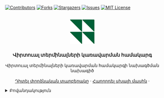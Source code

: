 <a name="readme-top"></a>

[![Contributors][contributors-shield]][contributors-url]
[![Forks][forks-shield]][forks-url]
[![Stargazers][stars-shield]][stars-url]
[![Issues][issues-shield]][issues-url]
[![MIT License][license-shield]][license-url]



<!-- PROJECT LOGO -->
<br />
<div align="center">
    <img src="images/logo.png" alt="Logo" width="80" height="80">

  <h3 align="center">Վիրտուալ տերմինալների կառավարման համակարգ</h3>

  <p align="center">
    Վիրտուալ տերմինալների կառավարման համակարգի նախագծման նախագիծ
    <br />
    <br />
    <a href="https://github.com/hgzraryan/Ufar-TMS-Progect">Դիտել փորձնական տարբերակը</a>
    ·
    <a href="https://github.com/hgzraryan/Ufar-TMS-Progect/issues">Հաղորդել սխալի մասին</a>
    ·
  </p>
</div>



<!-- TABLE OF CONTENTS -->
<details>
  <summary>Բովանդակություն</summary>
  <ol>
    <li>
      <a href="#about_progect">Նախագծի մասին</a>
      <ul>
        <li><a href="#progect_structure">Նախագծի կառուցվածքը</a></li>
        <li><a href="#progect_test_platform">Նախագծի թեստային միջավայր</a></li>
        <li><a href="#progect_plan">Նախագծի փուլերը</a></li>
      </ul>
    </li>
	<!--
    <li>
      <a href="#getting-started">Getting Started</a>
      <ul>
        <li><a href="#prerequisites">Prerequisites</a></li>
        <li><a href="#installation">Installation</a></li>
      </ul>
    </li>
    <li><a href="#usage">Usage</a></li>
    <li><a href="#roadmap">Roadmap</a></li>
    <li><a href="#contributing">Contributing</a></li>
	-->
    <li><a href="#license">Լիցենզիա</a></li>
    <li><a href="#progect_team">Նախագծի թիմը</a></li>
	<!--
    <li><a href="#acknowledgments">Acknowledgments</a></li>
	––>
  </ol>
</details>



<!-- ABOUT THE PROJECT -->
<p id="about_progect"></p>
## Նախագծի մասին
[![Product Name Screen Shot][product-screenshot]](https://example.com)

<!--
There are many great README templates available on GitHub; however, I didn't find one that really suited my needs so I created this enhanced one. I want to create a README template so amazing that it'll be the last one you ever need -- I think this is it.

Here's why:
* Your time should be focused on creating something amazing. A project that solves a problem and helps others
* You shouldn't be doing the same tasks over and over like creating a README from scratch
* You should implement DRY principles to the rest of your life :smile:

Of course, no one template will serve all projects since your needs may be different. So I'll be adding more in the near future. You may also suggest changes by forking this repo and creating a pull request or opening an issue. Thanks to all the people have contributed to expanding this template!

Use the `BLANK_README.md` to get started.
-->

<p align="right">(<a href="#readme-top">վերադառնալ սկիզբ</a>)</p>


<p id="progect_structure"></p>

### Նախագծի կառուցվածքը


Նախագիծը իրենից ներկայացնում է ավտոմատ կառավարման համակարգ վիրտուալ պոս տերմինալների սպասարկման համար։</br>
Նախագիծը բաղկացած է 3 մասից, "Front", "API Gateway", "DB".</br>
Տվյալների բազայի կառուցվածքի համար նաել [https://github.com/hgzraryan/Ufar-TMS-Progect/blob/main/DATABASE%E2%80%93PGDATA.vsdx](DATABASE–PGDATA.vsdx) ֆայլը </br>
Օգատատերերի կառավարման համար կիրառվելու է AAA (Authentication, Authorization, Accounting) մեթոդը:</br>

* Ֆրոնտային մասը [![React][React.js]][React-url]
* Ապի գեթվեյ [![Csharp][Csharp.com]][Csharp-url]
* Տվյալների բազա [![MySql][MySql.com]][MySql-url]
* Թեստավորում [![selenium][selenium.com]][selenium-url]

<p align="right">(<a href="#readme-top">Վերադառնալ սկիզբ</a>)</p>

</br>

<p id="progect_test_platform"></p>

## Նախագծի թեստային միջավայր

*Հասցե: 161.35.193.18</br>
*Միացման տեսակ։ SSH</br>
*Նույնականացման մեխանիզմ։ Certificate authentification</br>
*Բաց և փակ բանալիներ։ [https://github.com/hgzraryan/Ufar-TMS-Progect/blob/main/keys.zip](keys.zip) ֆայլը</br>
*<u>Գաղտնաբառերը կուղարկվի տելեգրամ ալիքի միջոցով</u>
</br></br>

<p id="progect_plan"></p>

## Նախագծի փուլերը

### Սպրինտ1 (տևողություն 2 շաբաթ)

1. "Տվյալների բազաների" թիմի կողմից իրականացնել բազայի կառուցվածքի ստեղծումը։ </br>
2. "Ֆրոնտային մաս" թիմի կողմից անհրաժեշտ է ստեղծել նախնական նույնականացման էջ, որի օգնությամբ հնարավոր կլինի կատարել նույնականացում OAUTH2 [https://oauth.net/2/] կամ JWT [https://www.c-sharpcorner.com/article/jwt-json-web-token-authentication-in-asp-net-core/] տեխնոլոգիայով։</br>
3. "Ապի գեթվեյ" թիմի կողմից անհրաժեշտ է պատրաստել գեթվեյ, որը կունենա 3 endpoint (login, register, unregister)։</br>
4. "Թեստավորում" թիմի կողմից անհրաժեշտ է իրականացնել ֆունկցիոնալի ստուգում և լոադ թեստ։</br>
</br></br>

<!--
### Սպրինտ2 (տևողություն 3 շաբաթ)

1. "Տվյալների բազաների" ։ </br>
2. "Ֆրոնտային մաս" </br>
3. "Ապի գեթվեյ" </br>
4. "Թեստավորում" </br>
-->

<!-- GETTING STARTED -->
<!--
## Getting Started

This is an example of how you may give instructions on setting up your project locally.
To get a local copy up and running follow these simple example steps.

### Prerequisites

This is an example of how to list things you need to use the software and how to install them.
* npm
  ```sh
  npm install npm@latest -g
  ```

### Installation

_Below is an example of how you can instruct your audience on installing and setting up your app. This template doesn't rely on any external dependencies or services._

1. Get a free API Key at [https://example.com](https://example.com)
2. Clone the repo
   ```sh
   git clone https://github.com/your_username_/Project-Name.git
   ```
3. Install NPM packages
   ```sh
   npm install
   ```
4. Enter your API in `config.js`
   ```js
   const API_KEY = 'ENTER YOUR API';
   ```

<p align="right">(<a href="#readme-top">Վերադառնալ սկիզբ</a>)</p>

-->

<!-- USAGE EXAMPLES -->
<!--
## Usage

Use this space to show useful examples of how a project can be used. Additional screenshots, code examples and demos work well in this space. You may also link to more resources.

_For more examples, please refer to the [Documentation](https://example.com)_

<p align="right">(<a href="#readme-top">Վերադառնալ սկիզբ</a>)</p>
-->


<!-- ROADMAP -->
<!--
## Roadmap

- [x] Add Changelog
- [x] Add back to top links
- [ ] Add Additional Templates w/ Examples
- [ ] Add "components" document to easily copy & paste sections of the readme
- [ ] Multi-language Support
    - [ ] Chinese
    - [ ] Spanish

See the [open issues](https://github.com/othneildrew/Best-README-Template/issues) for a full list of proposed features (and known issues).

<p align="right">(<a href="#readme-top">Վերադառնալ սկիզբ</a>)</p>
-->


<!-- CONTRIBUTING -->
<!--
## Contributing

Contributions are what make the open source community such an amazing place to learn, inspire, and create. Any contributions you make are **greatly appreciated**.

If you have a suggestion that would make this better, please fork the repo and create a pull request. You can also simply open an issue with the tag "enhancement".
Don't forget to give the project a star! Thanks again!

1. Fork the Project
2. Create your Feature Branch (`git checkout -b feature/AmazingFeature`)
3. Commit your Changes (`git commit -m 'Add some AmazingFeature'`)
4. Push to the Branch (`git push origin feature/AmazingFeature`)
5. Open a Pull Request

<p align="right">(<a href="#readme-top">Վերադառնալ սկիզբ</a>)</p>

-->
<p id="license"></p>

<!-- LICENSE -->
## Լիցենզիա

Տարածված է MIT լիցենզիայի ներքո: Լրացուցիչ տեղեկությունների համար տե՛ս «LICENSE.txt»:

<p align="right">(<a href="#readme-top">Վերադառնալ սկիզբ</a>)</p>


<p id="progect_team"></p>
<!-- CONTACT -->
## Նախագծի թիմը

<p>

<b>Ֆրոնտային մասը</b>
<ul>
	<li>Ինեսա Մովսեսյան</li>
	<li>Արևիկ Նավասարդյան</li>
	<li>Հմայակ Մխիթարյան</li>
</ul>
</p>
<p>
<b>Ապի գեթվեյ</b>
<ul>
	<li>Ռազմիկ Արշակյան</li>
	<li>Հարություն Նավասարդյան</li>
	<li>Էդուարդ Վարդանյան</li>
</ul>
</p>
<p>
<b>Տվյալների բազա<b>

<ul>
	<li>Մարիամ Պողոսյան</li>
	<li>Մարիամ Ղանդիլյան</li>
	<li>Սիլվա Օհանյան</li>
</ul>
</p>
<p>
<b>Թեստավորում</b>
<ul>
	<li>Արիս Նանյան</li>
</ul>
</p>
</br></br>

Նախագծի հղումը: [https://github.com/hgzraryan/Ufar-TMS-Progect/](https://github.com/hgzraryan/Ufar-TMS-Progect/)



<p align="right">(<a href="#readme-top">Վերադառնալ սկիզբ</a>)</p>



<!-- ACKNOWLEDGMENTS -->
<!--
## Acknowledgments

Use this space to list resources you find helpful and would like to give credit to. I've included a few of my favorites to kick things off!

* [Choose an Open Source License](https://choosealicense.com)
* [GitHub Emoji Cheat Sheet](https://www.webpagefx.com/tools/emoji-cheat-sheet)
* [Malven's Flexbox Cheatsheet](https://flexbox.malven.co/)
* [Malven's Grid Cheatsheet](https://grid.malven.co/)
* [Img Shields](https://shields.io)
* [GitHub Pages](https://pages.github.com)
* [Font Awesome](https://fontawesome.com)
* [React Icons](https://react-icons.github.io/react-icons/search)

<p align="right">(<a href="#readme-top">Վերադառնալ սկիզբ</a>)</p>

-->




<!-- MARKDOWN LINKS & IMAGES -->
<!-- https://www.markdownguide.org/basic-syntax/#reference-style-links -->
[contributors-shield]: https://img.shields.io/github/contributors/othneildrew/Best-README-Template.svg?style=for-the-badge
[contributors-url]: https://github.com/hgzraryan/Ufar-TMS-Progect/graphs/contributors



[forks-shield]: https://img.shields.io/github/forks/othneildrew/Best-README-Template.svg?style=for-the-badge
[forks-url]: https://github.com/hgzraryan/Ufar-TMS-Progect/network/members


[stars-shield]: https://img.shields.io/github/stars/othneildrew/Best-README-Template.svg?style=for-the-badge
[stars-url]: https://github.com/hgzraryan/Ufar-TMS-Progect/stargazers



[issues-shield]: https://img.shields.io/github/issues/othneildrew/Best-README-Template.svg?style=for-the-badge
[issues-url]: https://github.com/hgzraryan/Ufar-TMS-Progect/issues



[license-shield]: https://img.shields.io/github/license/othneildrew/Best-README-Template.svg?style=for-the-badge
[license-url]: https://github.com/hgzraryan/Ufar-TMS-Progect/blob/main/LICENSE.txt



[product-screenshot]: images/progect-plan.jpg

[React.js]: https://img.shields.io/badge/React-20232A?style=for-the-badge&logo=react&logoColor=61DAFB
[React-url]: https://reactjs.org/

[MySql.com]: https://img.shields.io/badge/mysql-%2300f.svg?style=for-the-badge&logo=mysql&logoColor=white
[MySql-url]: https://MySql.com 

[Csharp.com]: https://img.shields.io/badge/c%23-%23239120.svg?style=for-the-badge&logo=c-sharp&logoColor=white
[Csharp-url]: https://csharp.com 


[selenium.com]: https://img.shields.io/badge/-selenium-%43B02A?style=for-the-badge&logo=selenium&logoColor=white
[selenium-url]: https://selenium.com 


